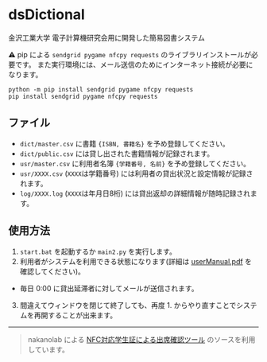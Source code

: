 # dsDictional
金沢工業大学 電子計算機研究会用に開発した簡易図書システム

:warning: pip による `sendgrid pygame nfcpy requests` のライブラリインストールが必要です。
また実行環境には、メール送信のためにインターネット接続が必要になります。
```
python -m pip install sendgrid pygame nfcpy requests
pip install sendgrid pygame nfcpy requests
```

## ファイル
+ `dict/master.csv` に書籍 `{ISBN, 書籍名}` を予め登録してください。
+ `dict/public.csv` には貸し出された書籍情報が記録されます。
+ `usr/master.csv` に利用者名簿 `{学籍番号, 名前}` を予め登録してください。
+ `usr/XXXX.csv` (`XXXX`は学籍番号) には利用者の貸出状況と設定情報が記録されます。
+ `log/XXXX.log` (`XXXX`は年月日8桁) には貸出返却の詳細情報が随時記録されます。

## 使用方法
1. `start.bat` を起動するか `main2.py` を実行します。
2. 利用者がシステムを利用できる状態になります(詳細は [userManual.pdf](./userManual.pdf) を確認してください)。
+ 毎日 0:00 に貸出延滞者に対してメールが送信されます。
3. 間違えてウィンドウを閉じて終了しても、再度 1. からやり直すことでシステムを再開することが出来ます。


***
> nakanolab による [NFC対応学生証による出席確認ツール](https://github.com/nakanolab/nfc-attendance) のソースを利用しています。
